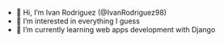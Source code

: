 - 👋 Hi, I’m Ivan Rodriguez (@IvanRodriguez98)
- 👀 I’m interested in everything I guess
- 🌱 I’m currently learning web apps development with Django

<!---
IvanRodriguez98/IvanRodriguez98 is a ✨ special ✨ repository because its `README.md` (this file) appears on your GitHub profile.
You can click the Preview link to take a look at your changes.
--->
